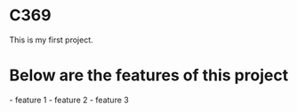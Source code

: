 # C369

This is my first project.
<h1> Below are the features of this project</h1>
- feature 1
- feature 2
- feature 3
